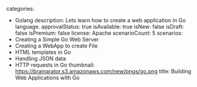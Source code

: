 categories:
- Golang
description: Lets learn how to create a web application in Go language.
approvalStatus: true
isAvailable: true
isNew: false
isDraft: false
isPremium: false
license: Apache
scenarioCount: 5
scenarios:
- Creating a Simple Go Web Server
- Creating a WebApp to create File
- HTML templates in Go
- Handling JSON data
- HTTP requests in Go
thumbnail: https://brainarator.s3.amazonaws.com/new/pngs/go.png
title: Building Web Applications with Go
